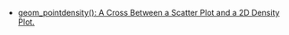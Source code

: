 + [geom_pointdensity(): A Cross Between a Scatter Plot and a 2D Density Plot. ](https://github.com/LKremer/ggpointdensity)
